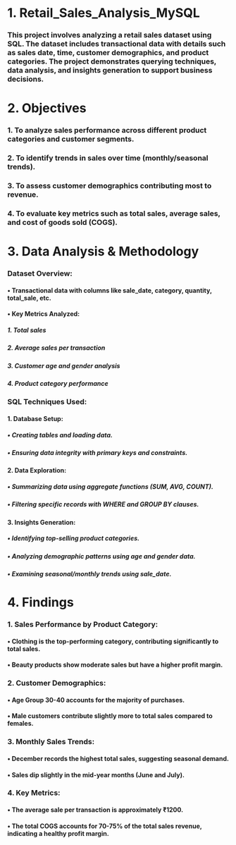 # 1. Retail_Sales_Analysis_MySQL
### This project involves analyzing a retail sales dataset using SQL. The dataset includes transactional data with details such as sales date, time, customer demographics, and product categories. The project demonstrates querying techniques, data analysis, and insights generation to support business decisions.
# 2. Objectives
### 1. To analyze sales performance across different product categories and customer segments.
### 2. To identify trends in sales over time (monthly/seasonal trends).
### 3. To assess customer demographics contributing most to revenue.
### 4. To evaluate key metrics such as total sales, average sales, and cost of goods sold (COGS).
# 3. Data Analysis & Methodology
### Dataset Overview:
#### • Transactional data with columns like sale_date, category, quantity, total_sale, etc.
#### • Key Metrics Analyzed:
##### 1. Total sales
##### 2. Average sales per transaction
##### 3. Customer age and gender analysis
##### 4. Product category performance
### SQL Techniques Used:
#### 1. Database Setup:
##### • Creating tables and loading data.
##### • Ensuring data integrity with primary keys and constraints.
#### 2. Data Exploration:
##### • Summarizing data using aggregate functions (SUM, AVG, COUNT).
##### • Filtering specific records with WHERE and GROUP BY clauses.
#### 3. Insights Generation:
##### • Identifying top-selling product categories.
##### • Analyzing demographic patterns using age and gender data.
##### • Examining seasonal/monthly trends using sale_date.
# 4. Findings
### 1. Sales Performance by Product Category:
#### • Clothing is the top-performing category, contributing significantly to total sales.
#### • Beauty products show moderate sales but have a higher profit margin.
### 2. Customer Demographics:
#### • Age Group 30-40 accounts for the majority of purchases.
#### • Male customers contribute slightly more to total sales compared to females.
### 3. Monthly Sales Trends:
#### • December records the highest total sales, suggesting seasonal demand.
#### • Sales dip slightly in the mid-year months (June and July).
### 4. Key Metrics:
#### • The average sale per transaction is approximately ₹1200.
#### • The total COGS accounts for 70-75% of the total sales revenue, indicating a healthy profit margin.
